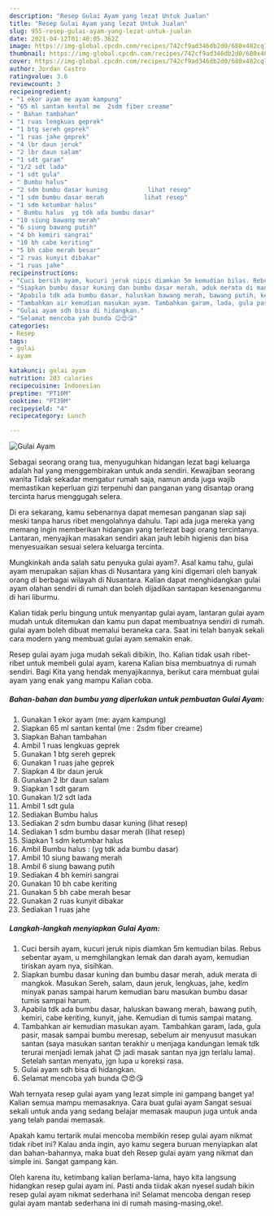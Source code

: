 ```yaml
---
description: "Resep Gulai Ayam yang lezat Untuk Jualan"
title: "Resep Gulai Ayam yang lezat Untuk Jualan"
slug: 955-resep-gulai-ayam-yang-lezat-untuk-jualan
date: 2021-04-12T01:40:05.362Z
image: https://img-global.cpcdn.com/recipes/742cf9ad346db2d0/680x482cq70/gulai-ayam-foto-resep-utama.jpg
thumbnail: https://img-global.cpcdn.com/recipes/742cf9ad346db2d0/680x482cq70/gulai-ayam-foto-resep-utama.jpg
cover: https://img-global.cpcdn.com/recipes/742cf9ad346db2d0/680x482cq70/gulai-ayam-foto-resep-utama.jpg
author: Jordan Castro
ratingvalue: 3.6
reviewcount: 3
recipeingredient:
- "1 ekor ayam me ayam kampung"
- "65 ml santan kental me  2sdm fiber creame"
- " Bahan tambahan"
- "1 ruas lengkuas geprek"
- "1 btg sereh geprek"
- "1 ruas jahe geprek"
- "4 lbr daun jeruk"
- "2 lbr daun salam"
- "1 sdt garam"
- "1/2 sdt lada"
- "1 sdt gula"
- " Bumbu halus"
- "2 sdm bumbu dasar kuning           lihat resep"
- "1 sdm bumbu dasar merah           lihat resep"
- "1 sdm ketumbar halus"
- " Bumbu halus  yg tdk ada bumbu dasar"
- "10 siung bawang merah"
- "6 siung bawang putih"
- "4 bh kemiri sangrai"
- "10 bh cabe keriting"
- "5 bh cabe merah besar"
- "2 ruas kunyit dibakar"
- "1 ruas jahe"
recipeinstructions:
- "Cuci bersih ayam, kucuri jeruk nipis diamkan 5m kemudian bilas. Rebus sebentar ayam, u memghilangkan lemak dan darah ayam, kemudian tiriskan ayam nya, sisihkan."
- "Siapkan bumbu dasar kuning dan bumbu dasar merah, aduk merata di mangkok. Masukan Sereh, salam, daun jeruk, lengkuas, jahe, kedlm minyak panas sampai harum kemudian baru masukan bumbu dasar tumis sampai harum."
- "Apabila tdk ada bumbu dasar, haluskan bawang merah, bawang putih, kemiri, cabe keriting, kunyit, jahe. Kemudian di tumis sampai matang."
- "Tambahkan air kemudian masukan ayam. Tambahkan garam, lada, gula pasir, masak sampai bumbu meresap, sebelum air menyusut masukan santan (saya masukan santan terakhir u menjaga kandungan lemak tdk terurai menjadi lemak jahat 😊 jadi masak santan nya jgn terlalu lama). Setelah santan menyatu, jgn lupa u koreksi rasa."
- "Gulai ayam sdh bisa di hidangkan."
- "Selamat mencoba yah bunda 😊😍😘"
categories:
- Resep
tags:
- gulai
- ayam

katakunci: gulai ayam 
nutrition: 203 calories
recipecuisine: Indonesian
preptime: "PT10M"
cooktime: "PT39M"
recipeyield: "4"
recipecategory: Lunch

---
```



![Gulai Ayam](https://img-global.cpcdn.com/recipes/742cf9ad346db2d0/680x482cq70/gulai-ayam-foto-resep-utama.jpg)

Sebagai seorang orang tua, menyuguhkan hidangan lezat bagi keluarga adalah hal yang menggembirakan untuk anda sendiri. Kewajiban seorang  wanita Tidak sekadar mengatur rumah saja, namun anda juga wajib memastikan keperluan gizi terpenuhi dan panganan yang disantap orang tercinta harus menggugah selera.

Di era  sekarang, kamu sebenarnya dapat memesan panganan siap saji meski tanpa harus ribet mengolahnya dahulu. Tapi ada juga mereka yang memang ingin memberikan hidangan yang terlezat bagi orang tercintanya. Lantaran, menyajikan masakan sendiri akan jauh lebih higienis dan bisa menyesuaikan sesuai selera keluarga tercinta. 



Mungkinkah anda salah satu penyuka gulai ayam?. Asal kamu tahu, gulai ayam merupakan sajian khas di Nusantara yang kini digemari oleh banyak orang di berbagai wilayah di Nusantara. Kalian dapat menghidangkan gulai ayam olahan sendiri di rumah dan boleh dijadikan santapan kesenanganmu di hari liburmu.

Kalian tidak perlu bingung untuk menyantap gulai ayam, lantaran gulai ayam mudah untuk ditemukan dan kamu pun dapat membuatnya sendiri di rumah. gulai ayam boleh dibuat memalui beraneka cara. Saat ini telah banyak sekali cara modern yang membuat gulai ayam semakin enak.

Resep gulai ayam juga mudah sekali dibikin, lho. Kalian tidak usah ribet-ribet untuk membeli gulai ayam, karena Kalian bisa membuatnya di rumah sendiri. Bagi Kita yang hendak menyajikannya, berikut cara membuat gulai ayam yang enak yang mampu Kalian coba.

<!--inarticleads1-->

##### Bahan-bahan dan bumbu yang diperlukan untuk pembuatan Gulai Ayam:

1. Gunakan 1 ekor ayam (me: ayam kampung)
1. Siapkan 65 ml santan kental (me : 2sdm fiber creame)
1. Siapkan  Bahan tambahan
1. Ambil 1 ruas lengkuas geprek
1. Gunakan 1 btg sereh geprek
1. Gunakan 1 ruas jahe geprek
1. Siapkan 4 lbr daun jeruk
1. Gunakan 2 lbr daun salam
1. Siapkan 1 sdt garam
1. Gunakan 1/2 sdt lada
1. Ambil 1 sdt gula
1. Sediakan  Bumbu halus
1. Sediakan 2 sdm bumbu dasar kuning           (lihat resep)
1. Sediakan 1 sdm bumbu dasar merah           (lihat resep)
1. Siapkan 1 sdm ketumbar halus
1. Ambil  Bumbu halus : (yg tdk ada bumbu dasar)
1. Ambil 10 siung bawang merah
1. Ambil 6 siung bawang putih
1. Sediakan 4 bh kemiri sangrai
1. Gunakan 10 bh cabe keriting
1. Gunakan 5 bh cabe merah besar
1. Gunakan 2 ruas kunyit dibakar
1. Sediakan 1 ruas jahe




<!--inarticleads2-->

##### Langkah-langkah menyiapkan Gulai Ayam:

1. Cuci bersih ayam, kucuri jeruk nipis diamkan 5m kemudian bilas. Rebus sebentar ayam, u memghilangkan lemak dan darah ayam, kemudian tiriskan ayam nya, sisihkan.
1. Siapkan bumbu dasar kuning dan bumbu dasar merah, aduk merata di mangkok. Masukan Sereh, salam, daun jeruk, lengkuas, jahe, kedlm minyak panas sampai harum kemudian baru masukan bumbu dasar tumis sampai harum.
1. Apabila tdk ada bumbu dasar, haluskan bawang merah, bawang putih, kemiri, cabe keriting, kunyit, jahe. Kemudian di tumis sampai matang.
1. Tambahkan air kemudian masukan ayam. Tambahkan garam, lada, gula pasir, masak sampai bumbu meresap, sebelum air menyusut masukan santan (saya masukan santan terakhir u menjaga kandungan lemak tdk terurai menjadi lemak jahat 😊 jadi masak santan nya jgn terlalu lama). Setelah santan menyatu, jgn lupa u koreksi rasa.
1. Gulai ayam sdh bisa di hidangkan.
1. Selamat mencoba yah bunda 😊😍😘




Wah ternyata resep gulai ayam yang lezat simple ini gampang banget ya! Kalian semua mampu memasaknya. Cara buat gulai ayam Sangat sesuai sekali untuk anda yang sedang belajar memasak maupun juga untuk anda yang telah pandai memasak.

Apakah kamu tertarik mulai mencoba membikin resep gulai ayam nikmat tidak ribet ini? Kalau anda ingin, ayo kamu segera buruan menyiapkan alat dan bahan-bahannya, maka buat deh Resep gulai ayam yang nikmat dan simple ini. Sangat gampang kan. 

Oleh karena itu, ketimbang kalian berlama-lama, hayo kita langsung hidangkan resep gulai ayam ini. Pasti anda tiidak akan nyesel sudah bikin resep gulai ayam nikmat sederhana ini! Selamat mencoba dengan resep gulai ayam mantab sederhana ini di rumah masing-masing,oke!.

